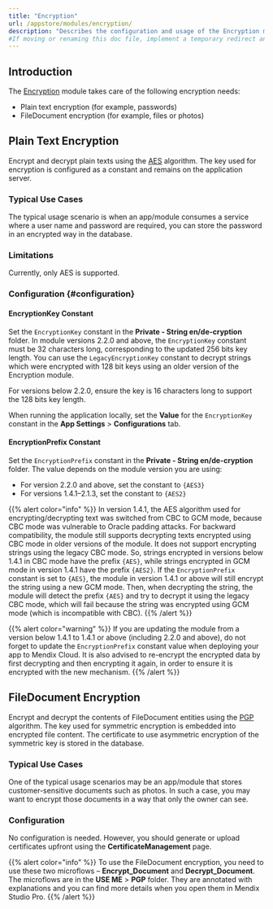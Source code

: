 ```yaml
---
title: "Encryption"
url: /appstore/modules/encryption/
description: "Describes the configuration and usage of the Encryption module, which is available in the Mendix Marketplace."
#If moving or renaming this doc file, implement a temporary redirect and let the respective team know they should update the URL in the product. See Mapping to Products for more details.
---
```


## Introduction

The [Encryption](https://marketplace.mendix.com/link/component/1011/) module takes care of the following encryption needs:

* Plain text encryption (for example, passwords)
* FileDocument encryption (for example, files or photos)

## Plain Text Encryption

Encrypt and decrypt plain texts using the [AES](https://en.wikipedia.org/wiki/Advanced_Encryption_Standard) algorithm. The key used for encryption is configured as a constant and remains on the application server.

### Typical Use Cases

The typical usage scenario is when an app/module consumes a service where a user name and password are required, you can store the password in an encrypted way in the database. 

### Limitations

Currently, only AES is supported.

### Configuration {#configuration}

#### EncryptionKey Constant

Set the `EncryptionKey` constant in the **Private - String en/de-cryption** folder. In module versions 2.2.0 and above, the `EncryptionKey` constant must be 32 characters long, corresponding to the updated 256 bits key length. You can use the `LegacyEncryptionKey` constant to decrypt strings which were encrypted with 128 bit keys using an older version of the Encryption module.

For versions below 2.2.0, ensure the key is 16 characters long to support the 128 bits key length.

When running the application locally, set the **Value** for the `EncryptionKey` constant in the **App Settings** > **Configurations** tab.

#### EncryptionPrefix Constant

Set the `EncryptionPrefix` constant in the **Private - String en/de-cryption** folder. The value depends on the module version you are using:

* For version 2.2.0 and above, set the constant to `{AES3}`
* For versions 1.4.1–2.1.3, set the constant to `{AES2}`

{{% alert color="info" %}}
In version 1.4.1, the AES algorithm used for encrypting/decrypting text was switched from CBC to GCM mode, because CBC mode was vulnerable to Oracle padding attacks. For backward compatibility, the module still supports decrypting texts encrypted using CBC mode in older versions of the module. It does not support encrypting strings using the legacy CBC mode. So, strings encrypted in versions below 1.4.1 in CBC mode have the prefix `{AES}`, while strings encrypted in GCM mode in version 1.4.1 have the prefix `{AES2}`. If the `EncryptionPrefix` constant is set to `{AES}`, the module in version 1.4.1 or above will still encrypt the string using a new GCM mode. Then, when decrypting the string, the module will detect the prefix `{AES}` and try to decrypt it using the legacy CBC mode, which will fail because the string was encrypted using GCM mode (which is incompatible with CBC).
{{% /alert %}}

{{% alert color="warning" %}}
If you are updating the module from a version below 1.4.1 to 1.4.1 or above (including 2.2.0 and above), do not forget to update the `EncryptionPrefix` constant value when deploying your app to Mendix Cloud. It is also advised to re-encrypt the encrypted data by first decrypting and then encrypting it again, in order to ensure it is encrypted with the new mechanism.
{{% /alert %}}

## FileDocument Encryption

Encrypt and decrypt the contents of FileDocument entities using the [PGP](https://en.wikipedia.org/wiki/Pretty_Good_Privacy) algorithm. The key used for symmetric encryption is embedded into encrypted file content. The certificate to use asymmetric encryption of the symmetric key is stored in the database.

### Typical Use Cases

One of the typical usage scenarios may be an app/module that stores customer-sensitive documents such as photos. In such a case, you may want to encrypt those documents in a way that only the owner can see.

### Configuration

No configuration is needed. However, you should generate or upload certificates upfront using the **CertificateManagement** page.

{{% alert color="info" %}}
To use the FileDocument encryption, you need to use these two microflows – **Encrypt_Document** and **Decrypt_Document**. The microflows are in the **USE ME** > **PGP** folder. They are annotated with explanations and you can find more details when you open them in Mendix Studio Pro.
{{% /alert %}}
